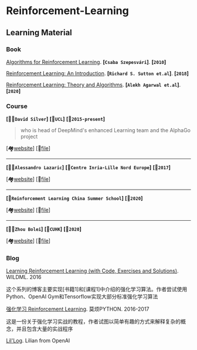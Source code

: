 # Reinforcement-Learning



## Learning Material



### Book

[Algorithms for Reinforcement Learning](https://sites.ualberta.ca/~szepesva/RLBook.html). **[`Csaba Szepesvári`]**. **[`2010`]**

[Reinforcement Learning: An Introduction](http://incompleteideas.net/book/the-book.html). **[`Richard S. Sutton et.al`]**. **[`2018`]**

[Reinforcement Learning: Theory and Algorithms](https://rltheorybook.github.io/). **[`Alekh Agarwal et.al`]**. **[`2020`]**



### Course

**[:man_student:`David Silver`]** **[:school:`UCL`]** **[:date:`2015-present`]**

> who is head of DeepMind's enhanced Learning team and the AlphaGo project

[:houses:[website](https://www.davidsilver.uk/teaching/)] [:file_folder:[file](Learning-Material/David-Silver)] 

---

**[:man_student:`Alessandro Lazaric`]** **[:school:`Centre Inria-Lille Nord Europe`]** **[:date:`2017`]**

[:houses:[website](http://researchers.lille.inria.fr/~lazaric/Webpage/Teaching.html)] [:file_folder:[file](Learning-Material/Alessandro-Lazaric)] 

---

**[:school:`Reinforcement Learning China Summer School`]** **[:date:`2020`]**

[:houses:[website](https://rlchina.org/)] [:file_folder:[file](Learning-Material/RLChina)]

---

**[:man_student:`Zhou Bolei`]** **[:school:`CUHK`]** **[:date:`2020`]**

[:houses:[website](https://github.com/zhoubolei/introRL)] [:file_folder:[file](Learning-Material/Zhou-Bolei)]



### Blog

[Learning Reinforcement Learning (with Code, Exercises and Solutions)](http://www.wildml.com/2016/10/learning-reinforcement-learning/). WILDML. 2016

这个系列的博客主要实现[书籍1]和[课程1]中介绍的强化学习算法。作者尝试使用Python、OpenAI Gym和Tensorflow实现大部分标准强化学习算法

[强化学习 Reinforcement Learning](https://mofanpy.com/tutorials/machine-learning/reinforcement-learning/). 莫烦PYTHON. 2016-2017

这是一份关于强化学习实战的教程，作者试图以简单有趣的方式来解释复杂的概念，并且包含大量的实战程序

[Lil'Log](https://lilianweng.github.io/lil-log/). Lilian from OpenAI



















